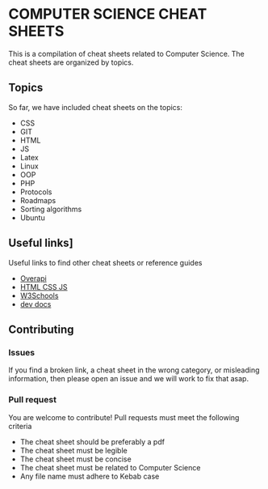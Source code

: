 # COMPUTER SCIENCE CHEAT SHEETS

This is a compilation of cheat sheets related to Computer Science. The cheat sheets are organized by topics.

## Topics

So far, we have included cheat sheets on the topics:

- CSS
- GIT
- HTML
- JS
- Latex
- Linux
- OOP
- PHP
- Protocols
- Roadmaps
- Sorting algorithms
- Ubuntu

## Useful links]

Useful links to find other cheat sheets or reference guides

- [Overapi](https://overapi.com/)
- [HTML CSS JS](https://html-css-js.com)
- [W3Schools](https://www.w3schools.com)
- [dev docs](https://devdocs.io)

## Contributing

### Issues

If you find a broken link, a cheat sheet in the wrong category, or misleading information, then please open an issue and we will work to fix that asap.

### Pull request

You are welcome to contribute! Pull requests must meet the following criteria

- The cheat sheet should be preferably a pdf
- The cheat sheet must be legible
- The cheat sheet must be concise
- The cheat sheet must be related to Computer Science
- Any file name must adhere to Kebab case
